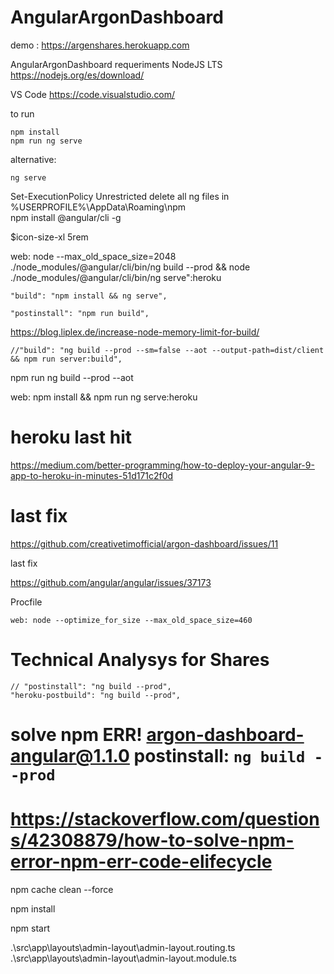 # AngularArgonDashboard

demo : https://argenshares.herokuapp.com

AngularArgonDashboard
requeriments
NodeJS LTS
https://nodejs.org/es/download/

VS Code
https://code.visualstudio.com/

to run

```
npm install
npm run ng serve
```

alternative:

```
ng serve

```

Set-ExecutionPolicy Unrestricted
delete all ng files in %USERPROFILE%\AppData\Roaming\npm\
npm install @angular/cli -g

\$icon-size-xl
5rem

web: node --max_old_space_size=2048 ./node_modules/@angular/cli/bin/ng build --prod && node ./node_modules/@angular/cli/bin/ng serve":heroku

    "build": "npm install && ng serve",

    "postinstall": "npm run build",

https://blog.liplex.de/increase-node-memory-limit-for-build/

    //"build": "ng build --prod --sm=false --aot --output-path=dist/client && npm run server:build",

npm run ng build --prod --aot

web: npm install && npm run ng serve:heroku

# heroku last hit

https://medium.com/better-programming/how-to-deploy-your-angular-9-app-to-heroku-in-minutes-51d171c2f0d

# last fix

https://github.com/creativetimofficial/argon-dashboard/issues/11

last fix

https://github.com/angular/angular/issues/37173

Procfile

```
web: node --optimize_for_size --max_old_space_size=460
```

# Technical Analysys for Shares

    // "postinstall": "ng build --prod",
    "heroku-postbuild": "ng build --prod",

# solve npm ERR! argon-dashboard-angular@1.1.0 postinstall: `ng build --prod`

# https://stackoverflow.com/questions/42308879/how-to-solve-npm-error-npm-err-code-elifecycle

npm cache clean --force

npm install

npm start

.\src\app\layouts\admin-layout\admin-layout.routing.ts
.\src\app\layouts\admin-layout\admin-layout.module.ts
